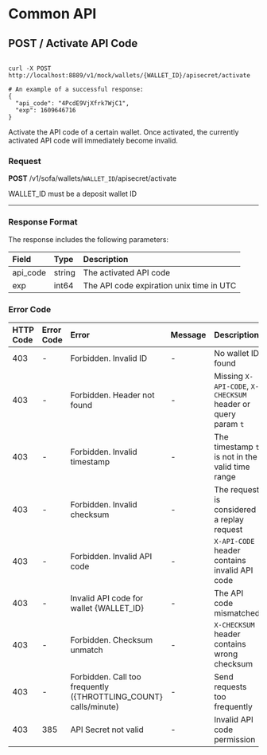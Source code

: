 # Common API
## POST / Activate API Code

``` shell

curl -X POST http://localhost:8889/v1/mock/wallets/{WALLET_ID}/apisecret/activate

# An example of a successful response:
{
  "api_code": "4PcdE9VjXfrk7WjC1",
  "exp": 1609646716
}

```

Activate the API code of a certain wallet. Once activated, the currently activated API code will immediately become invalid.


### Request

**POST** /v1/sofa/wallets/`WALLET_ID`/apisecret/activate

<aside class="notice">
 WALLET_ID must be a deposit wallet ID
</aside>

---


### Response Format

The response includes the following parameters:

| Field | Type  | Description |
| :---  | :---  | :---        |
| api_code | string | The activated API code |
| exp | int64 | The API code expiration unix time in UTC |

### Error Code

| HTTP Code | Error Code | Error | Message | Description |
| :---      | :---       | :---  | :---    | :---        |
| 403 | -   | Forbidden. Invalid ID | - | No wallet ID found |
| 403 | -   | Forbidden. Header not found | - | Missing `X-API-CODE`, `X-CHECKSUM` header or query param `t` |
| 403 | -   | Forbidden. Invalid timestamp | - | The timestamp `t` is not in the valid time range |
| 403 | -   | Forbidden. Invalid checksum | - | The request is considered a replay request |
| 403 | -   | Forbidden. Invalid API code | - | `X-API-CODE` header contains invalid API code |
| 403 | -   | Invalid API code for wallet {WALLET_ID} | - | The API code mismatched |
| 403 | -   | Forbidden. Checksum unmatch | - | `X-CHECKSUM` header contains wrong checksum |
| 403 | -   | Forbidden. Call too frequently ({THROTTLING_COUNT} calls/minute) | - | Send requests too frequently |
| 403 | 385   | API Secret not valid | - | Invalid API code permission |

